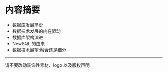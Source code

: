# 内容摘要
+ 数据库发展简史
+ 数据技术发展的内在驱动
+ 数据库架构演进
+ NewSQL 的由来
+ 数据技术展望:融合还是细分




-------------------------------------------------------------
请不要改动装饰性素材、logo 以及版权声明

